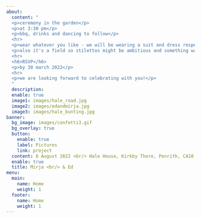 ```yaml
---
about:
  content: " 
  <p>ceremony in the garden</p>
  <p>at 3:30 pm</p> 
  <p>bbq, drinks and dancing to follow</p> 
  <hr>
  <p>wear whatever you like - we will be wearing a suit and dress respectively</p> 
  <p>also it's a field so stilettos might be ambitious and something warm probably clever even if it's sunny during the day</p>
  <hr>
  <h6>RSVP</h6>
  <p>by 30 march 2022</p>
  <hr>
  <p>we are looking forward to celebrating with you!</p>
  "
  description: 
  enable: true
  image1: images/hale_road.jpg
  image2: images/edandmirja.jpg
  image3: images/hale_bunting.jpg
banner:
  bg_image: images/confetti3.gif
  bg_overlay: true
  button:
    enable: true
    label: Pictures
    link: project
  content: 6 August 2022 <br/> Hale House, Kirkby Thore, Penrith, CA10 1XS
  enable: true
  title: Mirja <br/> & Ed
menu:
  main:
    name: Home
    weight: 1
  footer:
    name: Home
    weight: 1
---
```


  